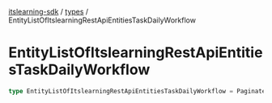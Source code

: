 [itslearning-sdk](../../modules.md) / [types](../index.md) / EntityListOfItslearningRestApiEntitiesTaskDailyWorkflow

# EntityListOfItslearningRestApiEntitiesTaskDailyWorkflow

```ts
type EntityListOfItslearningRestApiEntitiesTaskDailyWorkflow = PaginatedResponse<ItslearningRestApiEntitiesTaskDailyWorkflow>;
```
